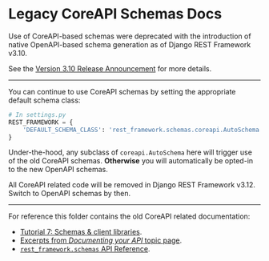 # Legacy CoreAPI Schemas Docs

Use of CoreAPI-based schemas were deprecated with the introduction of native OpenAPI-based schema generation as of Django REST Framework v3.10.

See the [Version 3.10 Release Announcement](../community/3.10-announcement.md) for more details.

----

You can continue to use CoreAPI schemas by setting the appropriate default schema class:

```python
# In settings.py
REST_FRAMEWORK = {
    'DEFAULT_SCHEMA_CLASS': 'rest_framework.schemas.coreapi.AutoSchema',
}
```

Under-the-hood, any subclass of `coreapi.AutoSchema` here will trigger use of the old CoreAPI schemas.
**Otherwise** you will automatically be opted-in to the new OpenAPI schemas.

All CoreAPI related code will be removed in Django REST Framework v3.12. Switch to OpenAPI schemas by then.

----

For reference this folder contains the old CoreAPI related documentation:

* [Tutorial 7: Schemas & client libraries](https://github.com/encode/django-rest-framework/blob/master/docs/coreapi//7-schemas-and-client-libraries.md).
* [Excerpts from _Documenting your API_ topic page](https://github.com/encode/django-rest-framework/blob/master/docs/coreapi//from-documenting-your-api.md).
* [`rest_framework.schemas` API Reference](https://github.com/encode/django-rest-framework/blob/master/docs/coreapi//schemas.md).
